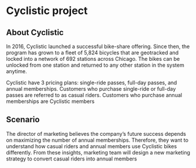# Cyclistic project

## About Cyclistic
In 2016, Cyclistic launched a successful bike-share offering. Since then, the program has grown to a fleet of 5,824 bicycles that are geotracked and locked into a network of 692 stations across Chicago. The bikes can be unlocked from one station and returned to any other station in the system anytime.

Cyclistic have 3 pricing plans: single-ride passes, full-day passes, and annual memberships. Customers who purchase single-ride or full-day passes are referred to as casual riders. Customers who purchase annual memberships are Cyclistic members

## Scenario
The director of marketing believes the company’s future success depends on maximizing the number of annual memberships. Therefore, they want to understand how casual riders and annual members use Cyclistic bikes differently. From these insights, marketing team will design a new marketing strategy to convert casual riders into annual members
